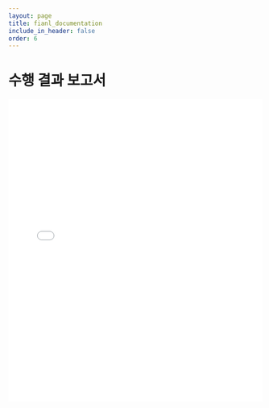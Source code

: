 ```yaml
---
layout: page
title: fianl_documentation
include_in_header: false
order: 6
---
```


<h1> 수행 결과 보고서 </h1>

<embed src="../assets/files/팀31-수행결과보고서.pdf" width="100%" height="600" type="application/pdf">
